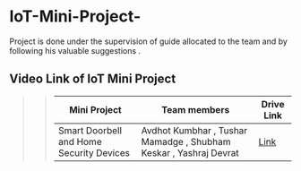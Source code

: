 # IoT-Mini-Project-

Project is done under the supervision of guide allocated to the team and by following his valuable suggestions .

## Video Link of IoT Mini Project  
>>   Mini Project | Team members | Drive Link
>>   --- | --- | ---
>>   Smart Doorbell and Home Security Devices | Avdhot Kumbhar , Tushar Mamadge , Shubham Keskar , Yashraj Devrat |  [Link](https://drive.google.com/file/d/1_CnArKQmcyWp9_pfrFIriLiRO6YXw6jq/view?usp=drive_link )

